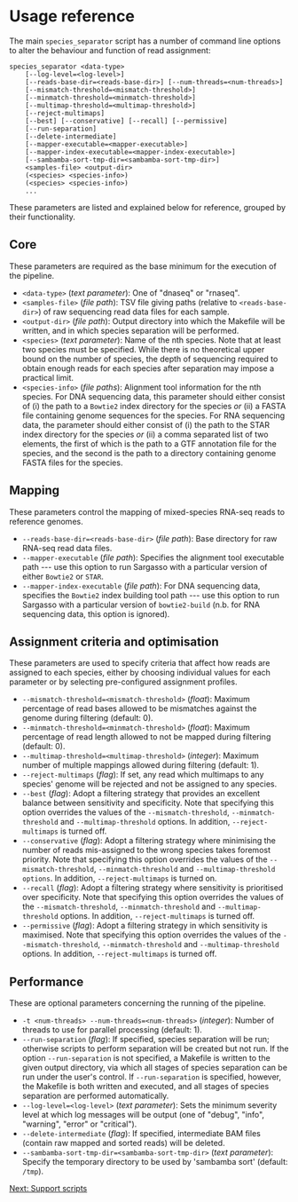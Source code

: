 Usage reference
===============

The main ``species_separator`` script has a number of command line options to alter the behaviour and function of read assignment:

    species_separator <data-type>
        [--log-level=<log-level>]
        [--reads-base-dir=<reads-base-dir>] [--num-threads=<num-threads>]
        [--mismatch-threshold=<mismatch-threshold>]
        [--minmatch-threshold=<minmatch-threshold>]
        [--multimap-threshold=<multimap-threshold>]
        [--reject-multimaps] 
        [--best] [--conservative] [--recall] [--permissive]
        [--run-separation]
        [--delete-intermediate]
        [--mapper-executable=<mapper-executable>]
        [--mapper-index-executable=<mapper-index-executable>]
        [--sambamba-sort-tmp-dir=<sambamba-sort-tmp-dir>]
        <samples-file> <output-dir>
        (<species> <species-info>)
        (<species> <species-info>)
        ...

These parameters are listed and explained below for reference, grouped by their functionality.

Core
----

These parameters are required as the base minimum for the execution of the pipeline.

* ``<data-type>`` (_text parameter_): One of "dnaseq" or "rnaseq".
* ``<samples-file>`` (_file path_): TSV file giving paths (relative to ``<reads-base-dir>``) of raw sequencing read data files for each sample.
* ``<output-dir>`` (_file path_): Output directory into which the Makefile will be written, and in which species separation will be performed.
* ``<species>`` (_text parameter_): Name of the nth species. Note that at least two species must be specified. While there is no theoretical upper bound on the number of species, the depth of sequencing required to obtain enough reads for each species after separation may impose a practical limit.
* ``<species-info>`` (_file paths_): Alignment tool information for the nth species. For DNA sequencing data, this parameter should either consist of (i) the path to a ``Bowtie2`` index directory for the species _or_ (ii) a FASTA file containing genome sequences for the species. For RNA sequencing data, the parameter should either consist of (i) the path to the STAR index directory for the species _or_ (ii) a comma separated list of two elements, the first of which is the path to a GTF annotation file for the species, and the second is the path to a directory containing genome FASTA files for the species.
    
Mapping
-------

These parameters control the mapping of mixed-species RNA-seq reads to reference genomes.

* ``--reads-base-dir=<reads-base-dir>`` (_file path_): Base directory for raw RNA-seq read data files.
* ``--mapper-executable`` (_file path_): Specifies the alignment tool executable path --- use this option to run Sargasso with a particular version of either ``Bowtie2`` or ``STAR``.
* ``--mapper-index-executable`` (_file path_): For DNA sequencing data, specifies the ``Bowtie2`` index building tool path --- use this option to run Sargasso with a particular version of ``bowtie2-build`` (n.b. for RNA sequencing data, this option is ignored).

Assignment criteria and optimisation
----------------------------------

These parameters are used to specify criteria that affect how reads are assigned to each species, either by choosing individual values for each parameter or by selecting pre-configured assignment profiles.

* ``--mismatch-threshold=<mismatch-threshold>`` (_float_): Maximum percentage of read bases allowed to be mismatches against the genome during filtering (default: 0).
* ``--minmatch-threshold=<minmatch-threshold>`` (_float_): Maximum percentage of read length allowed to not be mapped during filtering (default: 0).
* ``--multimap-threshold=<multimap-threshold>`` (_integer_): Maximum number of multiple mappings allowed during filtering (default: 1).
* ``--reject-multimaps`` (_flag_): If set, any read which multimaps to any species' genome will be rejected and not be assigned to any species.
* ``--best`` (_flag_): Adopt a filtering strategy that provides an excellent balance between sensitivity and specificity. Note that specifying this option overrides the values of the ``--mismatch-threshold``, ``--minmatch-threshold`` and ``--multimap-threshold`` options. In addition, ``--reject-multimaps`` is turned off.
* ``--conservative`` (_flag_): Adopt a filtering strategy where minimising the number of reads mis-assigned to the wrong species takes foremost priority. Note that specifying this option overrides the values of the ``--mismatch-threshold``, ``--minmatch-threshold`` and ``--multimap-threshold options``. In addition, ``--reject-multimaps`` is turned on.
* ``--recall`` (_flag_): Adopt a filtering strategy where sensitivity is prioritised over specificity. Note that specifying this option overrides the values of the ``--mismatch-threshold``, ``--minmatch-threshold`` and ``--multimap-threshold`` options. In addition, ``--reject-multimaps`` is turned off.
* ``--permissive`` (_flag_): Adopt a filtering strategy in which sensitivity is maximised. Note that specifying this option overrides the values of the ``--mismatch-threshold``, ``--minmatch-threshold`` and ``--multimap-threshold`` options. In addition, ``--reject-multimaps`` is turned off.

Performance
-----------

These are optional parameters concerning the running of the pipeline.

* ``-t <num-threads> --num-threads=<num-threads>`` (_integer_): Number of threads to use for parallel processing (default: 1).
* ``--run-separation`` (_flag_): If specified, species separation will be run; otherwise scripts to perform separation will be created but not run. If the option ``--run-separation`` is not specified, a Makefile is written to the given output directory, via which all stages of species separation can be run under the user's control. If ``--run-separation`` is specified, however, the Makefile is both written and executed, and all stages of species separation are performed automatically.
* ``--log-level=<log-level>`` (_text parameter_): Sets the minimum severity level at which log messages will be output (one of "debug", "info", "warning", "error" or "critical").
* ``--delete-intermediate`` (_flag_): If specified, intermediate BAM files (contain raw mapped and sorted reads) will be deleted.
* ``--sambamba-sort-tmp-dir=<sambamba-sort-tmp-dir>`` (_text parameter_): Specify the temporary directory to be used by 'sambamba sort' (default: ``/tmp``).

[Next: Support scripts](support_scripts.md)
